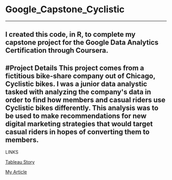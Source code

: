 # Google_Capstone_Cyclistic
-----
I created this code, in R, to complete my capstone project for the Google Data Analytics Certification through Coursera.
-----
#Project Details
This project comes from a fictitious bike-share company out of Chicago, Cyclistic bikes.
I was a junior data analystic tasked with analyzing the company's data in order to find how members and casual riders use Cyclistic bikes differently.
This analysis was to be used to make recommendations for new digital marketing strategies that would target casual riders in hopes of converting them to members.
-----
LINKS

[Tableau Story](https://public.tableau.com/app/profile/gavin.durkin/viz/CyclisticBikes_16796891094220/GoogleCapstoneStory)

[My Article](https://gavinrdurkin.wordpress.com/2023/03/31/googles-data-analytics-capstone-project-cyclistic-bikes/)
